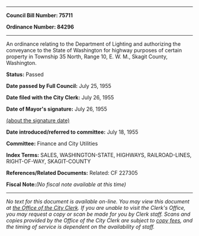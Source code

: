 

********

**Council Bill Number: 75711**
   
**Ordinance Number: 84296**
********

 An ordinance relating to the Department of Lighting and authorizing the conveyance to the State of Washington for highway purposes of certain property in Township 35 North, Range 10, E. W. M., Skagit County, Washington.

**Status:** Passed
   
**Date passed by Full Council:** July 25, 1955
   
**Date filed with the City Clerk:** July 26, 1955
   
**Date of Mayor's signature:** July 26, 1955
   
[(about the signature date)](/~public/approvaldate.htm)
   
   
   
**Date introduced/referred to committee:** July 18, 1955
   
**Committee:** Finance and City Utilities
   
   
**Index Terms:** SALES, WASHINGTON-STATE, HIGHWAYS, RAILROAD-LINES, RIGHT-OF-WAY, SKAGIT-COUNTY

**References/Related Documents:** Related: CF 227305

**Fiscal Note:**_(No fiscal note available at this time)_
********

_No text for this document is available on-line. You may view this document at [the Office of the City Clerk](http://www.seattle.gov/leg/clerk/contactUs.htm). If you are unable to visit the Clerk's Office, you may request a copy or scan be made for you by Clerk staff. Scans and copies provided by the Office of the City Clerk are subject to [copy fees](http://clerk.seattle.gov/~public/clerkfees.htm), and the timing of service is dependent on the availability of staff._

